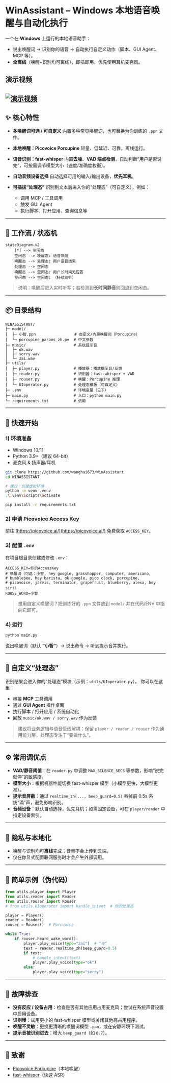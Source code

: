 # WinAssistant – Windows 本地语音唤醒与自动化执行

一个在 **Windows** 上运行的本地语音助手：

- 说出唤醒词 → 识别你的语音 → 自动执行自定义动作（脚本、GUI Agent、MCP 等）。
- **全离线**（唤醒+识别均可离线），即插即用，优先使用耳机麦克风。

## 演示视频

## [![演示视频](https://img.youtube.com/vi/dQw4w9WgXcQ/0.jpg)](data/演示.mp4)

## ✨ 核心特性

- **多唤醒词可选 / 可自定义**
  内置多种常见唤醒词，也可替换为你训练的 `.ppn` 文件。
- **本地唤醒：Picovoice Porcupine**
  轻量、低延迟、可靠，离线运行。
- **语音识别：fast-whisper**
  内置**去噪**、**VAD 端点检测**，自动判断“用户是否说完”，可按需调节模型大小（速度/准确度权衡）。
- **自动音频设备选择**
  自动选择可用的输入/输出设备，**优先耳机**。
- **可插拔“处理态”**
  识别到文本后进入你的“处理态”（可自定义），例如：

  - 调用 MCP / 工具调用
  - 触发 GUI Agent
  - 执行脚本、打开应用、查询信息等

---

## 🧠 工作流 / 状态机

```mermaid
stateDiagram-v2
    [*] --> 空闲态
    空闲态 --> 唤醒态: 语音唤醒
    唤醒态 --> 处理态: 用户语音结束
    处理态 --> 空闲态
    唤醒态 --> 空闲态: 用户长时间无应答
    空闲态 --> 空闲态: （持续监听）
```

> 说明：唤醒后进入实时听写；若检测到**长时间静音**则回退到空闲态。

---

## 📦 目录结构

```text
WINASSISTANT/
├─ model/
│  ├─ 小智.ppn                 # 自定义/内置唤醒词（Porcupine）
│  └─ porcupine_params_zh.pv  # 中文参数
├─ music/                     # 系统提示音
│  ├─ ok.wav
│  ├─ sorry.wav
│  └─ zai.wav
├─ utils/
│  ├─ player.py               # 播放器：播放提示音/反馈
│  ├─ reader.py               # 识别器：fast-whisper + VAD
│  ├─ rouser.py               # 唤醒：Porcupine 推理
│  └─ UIoperator.py           # 处理态模板（可自定义）
├─ .env                       # 环境变量（见下）
├─ main.py                    # 入口：python main.py
└─ requirements.txt           # 依赖
```

---

## 🚀 快速开始

### 1) 环境准备

- Windows 10/11
- Python 3.9+（建议 64-bit）
- 麦克风 & 扬声器/耳机

```bash
git clone https://github.com/wanghai673/WinAssistant
cd WINASSISTANT

# 建议：创建虚拟环境
python -m venv .venv
.\.venv\Scripts\activate

pip install -r requirements.txt
```

### 2) 申请 Picovoice Access Key

前往 [https://picovoice.ai/](https://picovoice.ai/) 免费获取 `ACCESS_KEY`。

### 3) 配置 `.env`

在项目根目录创建或修改 `.env`：

```env
ACCESS_KEY=你的AccessKey
# 唤醒词（可选：小智, hey google, grasshopper, computer, americano,
# bumblebee, hey barista, ok google, pico clock, porcupine,
# picovoice, jarvis, terminator, grapefruit, blueberry, alexa, hey siri）
ROUSE_WORD=小智
```

> 想用自定义唤醒词？把训练好的 `.ppn` 文件放到 `model/` 并在代码/ENV 中指向它即可。

### 4) 运行

```bash
python main.py
```

说出唤醒词（默认 **“小智”**）→ 说出命令 → 听到提示音并执行。

---

## 🧩 自定义“处理态”

识别结果会进入你的“处理态”模块（示例：`utils/UIoperator.py`）。
你可以在这里：

- 串接 **MCP** 工具调用
- 通过 **GUI Agent** 操作桌面
- 执行脚本 / 打开应用 / 系统自动化
- 回放 `music/ok.wav / sorry.wav` 作为反馈

> 建议将业务逻辑与语音管线解耦：保留 `player / reader / rouser` 作为通用能力层，处理态专注于“要做什么”。

---

## ⚙️ 常用调优点

- **VAD/静音阈值**：在 `reader.py` 中调整 `MAX_SILENCE_SECS` 等参数，影响“说完就停”的敏感度。
- **模型大小**：根据机器性能切换 fast-whisper 模型（小模型更快，大模型更准）。
- **提示音屏蔽**：通过 `realtime_zh(..., beep_guard=0.5)` 吞掉前 0.5s 系统“滴”声，避免影响识别。
- **音频设备**：默认自动选择，优先耳机；如需固定设备，可在 `player/reader` 中指定设备索引。

---

## 🔐 隐私与本地化

- 唤醒与识别均可**离线**完成；音频不会上传到云端。
- 仅在你显式配置联网服务时才会产生外部调用。

---

## 🧪 简单示例（伪代码）

```python
from utils.player import Player
from utils.reader import Reader
from utils.rouser import Rouser
# from utils.UIoperator import handle_intent  # 你的处理态

player = Player()
reader = Reader()
rouser = Rouser()  # Porcupine

while True:
    if rouser.heard_wake_word():
        player.play_voice(type="zai")  # “在”
        text = reader.realtime_zh(beep_guard=0.5)
        if text:
            # handle_intent(text)
            player.play_voice(type="ok")
        else:
            player.play_voice(type="sorry")
```

---

## 🧯 故障排查

- **没有反应 / 设备占用**：检查是否有其他应用占用麦克风；尝试在系统声音设置中启用设备。
- **识别慢**：试用更小的 fast-whisper 模型或关闭其他高占用程序。
- **唤醒不灵敏**：更换更清晰的唤醒词模型 `.ppn`，或在安静环境下测试。
- **提示音被识别进去**：增大 `beep_guard`（如 `0.7`）。

---

## 🙌 致谢

- [Picovoice Porcupine](https://picovoice.ai/)（本地唤醒）
- [fast-whisper](https://github.com/guillaumekln/faster-whisper)（快速 ASR）
